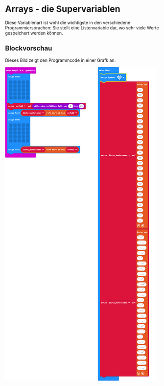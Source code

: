 
# Arrays - die Supervariablen
Diese Variablenart ist wohl die wichtigste in den verschiedene Programmiersprachen:
Sie stellt eine Listenvariable dar, wo sehr viele Werte gespeichert werden können. 
## Blockvorschau

Dieses Bild zeigt den Programmcode in einer Grafk an.

![Eine gerenderte Ansicht der Blöcke](https://github.com/dlpl-mb/morse_01_bst_senden/raw/master/.github/makecode/blocks.png)

<style>.page-header {font-size:1rem;height:0vh;padding-top:1.5rem}</style> <script src="https://makecode.com/gh-pages-embed.js"></script><script>makeCodeRender("{{ site.makecode.home_url }}", "{{ site.github.owner_name }}/{{ site.github.repository_name }}");</script>
